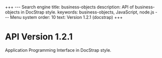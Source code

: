 +++
--- Search engine
title:        business-objects
description:  API of business-objects in DocStrap style.
keywords:     business-objects, JavaScript, node.js
--- Menu system
order:        10
text:         Version 1.2.1 (docstrap)
+++

# API Version 1.2.1

Application Programming Interface in DocStrap style.
